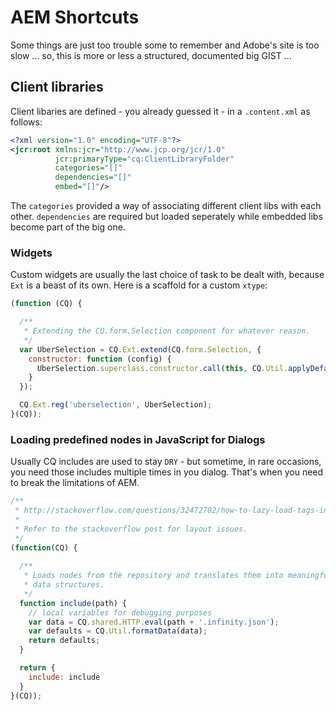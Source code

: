 # AEM Shortcuts
Some things are just too trouble some to remember and Adobe's site is too slow ... so, this is more or less a structured, documented big GIST ...

## Client libraries

Client libaries are defined - you already guessed it - in a `.content.xml` as follows:

```xml
<?xml version="1.0" encoding="UTF-8"?>
<jcr:root xmlns:jcr="http://www.jcp.org/jcr/1.0"
          jcr:primaryType="cq:ClientLibraryFolder"
          categories="[]"
          dependencies="[]"
          embed="[]"/>
```

The `categories` provided a way of associating different client libs with each other. `dependencies` are required but loaded seperately while embedded libs become part of the big one.

### Widgets

Custom widgets are usually the last choice of task to be dealt with, because `Ext` is a beast of its own. Here is a scaffold for a custom `xtype`:

```javascript
(function (CQ) {

  /**
   * Extending the CQ.form.Selection component for whatever reason.
   */
  var UberSelection = CQ.Ext.extend(CQ.form.Selection, {
    constructor: function (config) {
      UberSelection.superclass.constructor.call(this, CQ.Util.applyDefaults(config || {}, defaults));
    }
  });

  CQ.Ext.reg('uberselection', UberSelection);
}(CQ));
```

### Loading predefined nodes in JavaScript for Dialogs

Usually CQ includes are used to stay `DRY` - but sometime, in rare occasions, you need those includes multiple times in you dialog. That's when you need to break the limitations of AEM.

```javascript
/**
 * http://stackoverflow.com/questions/32472702/how-to-lazy-load-tags-in-cq-dialog
 *
 * Refer to the stackoverflow post for layout issues.
 */ 
(function(CQ) {
  
  /**
   * Loads nodes from the repository and translates them into meaningful
   * data structures.
   */
  function include(path) {
    // local variables for debugging purposes
    var data = CQ.shared.HTTP.eval(path + '.infinity.json');
    var defaults = CQ.Util.formatData(data);
    return defaults;
  }

  return {
    include: include
  }
}(CQ));
```

